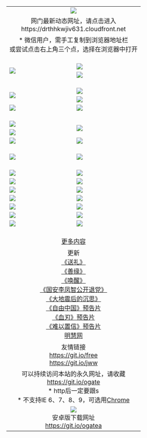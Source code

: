 ﻿<table>
  <tr></tr>
  <tr><td colspan=2 align=center><img src="https://cloud.githubusercontent.com/assets/11880933/13434984/f430fae2-e012-11e5-814f-c2df1e82b247.jpg" /></td></tr>
  <tr><td colspan=2 align=center>网门最新动态网址，请点击进入
<br>https://drthhkwjiv631.cloudfront.net
    </td>
  </tr>
  <tr>
    <td colspan=2 align=center>* 微信用户，需手工复制到浏览器地址栏<br>或尝试点击右上角三个点，选择在浏览器中打开
    <!--br>* IE6打开动态网址须在选项中勾选TLS 1.0--></td>
  </tr>
  <tr height="20">
  <tr>
    <td rowspan=2><a href="https://drthhkwjiv631.cloudfront.net/ogUP.aspx?name=11DKC.mp4&list=11DKC" target="_blank"><img src="https://drthhkwjiv631.cloudfront.net/Up/11DKC1.jpg" /></a></td> 
    <td><div><a href="https://drthhkwjiv631.cloudfront.net/ogUP.aspx?name=LRWS.mp4&list=LRWS" target="_blank"><img src="https://drthhkwjiv631.cloudfront.net/Up/LRWS.jpg" /></a></td>
   </tr>
  <tr>
    <td><a href="https://drthhkwjiv631.cloudfront.net/ogNiceVedio.aspx" target="_blank"><img src="https://drthhkwjiv631.cloudfront.net/Up/11TGKDY.jpg" /></a></td>
  </tr>
  <tr height="20">
  <tr>
    <td rowspan=2><a href="https://drthhkwjiv631.cloudfront.net/ogUP.aspx?name=4EE/DJ.mp4&list=4EEDJ" target="_blank"><img src="https://drthhkwjiv631.cloudfront.net/Up/4EE/DJ_140.jpg"/></a></td>
    <td><a href="https://drthhkwjiv631.cloudfront.net/ogUP.aspx?name=4EE/ZG.mp4&list=4EEZG" target="_blank"><img src="https://drthhkwjiv631.cloudfront.net/Up/4EE/ZG0.jpg"/></a></td>
    <!--td><a href="https://drthhkwjiv631.cloudfront.net/ogUP.aspx?name=4EE/HQ.mp4&list=4EEHQ" target="_blank"><img src="https://drthhkwjiv631.cloudfront.net/Up/4EE/HQ0.jpg"/></a></td-->
  </tr>
  <tr>
    <td><a href="https://drthhkwjiv631.cloudfront.net/ogUP.aspx?name=4EE/QQ.mp4&list=4EEQQ" target="_blank"><img src="https://drthhkwjiv631.cloudfront.net/Up/4EE/QQ0.jpg"/></a></td>
  </tr>
  <tr>
    <td><a href="https://drthhkwjiv631.cloudfront.net/onCO.aspx?ob=600%CA%C2%CE%EF&op=%D4%F6%C9%BE%B8%C4&args=WH1~%23%C0%E0%D0%CD6%D0%C2%CE%C5%7c%23%C0%E0%D0%CD6%C6%C0%C2%DB" target="_blank"><img src="https://drthhkwjiv631.cloudfront.net/Up/0WZ.jpg" /></a></td>
    <td><a href="https://drthhkwjiv631.cloudfront.net/onCO.aspx?ob=600%CA%C2%CE%EF&op=%D4%F6%C9%BE%B8%C4&args=WH1~%23%D3%C3%BB%A7" target="_blank"><img src="https://drthhkwjiv631.cloudfront.net/Up/0WB.jpg" /></a></td>
  </tr>
  <tr height="20">
  <tr>
    <td><a href="https://drthhkwjiv631.cloudfront.net/ogUP.aspx?name=JQR.mp4&count=2" target="_blank"><img src="https://drthhkwjiv631.cloudfront.net/Up/JQR.jpg" /></a></td>   
    <td rowspan=2><a href="https://drthhkwjiv631.cloudfront.net/ogUP.aspx?name=JP.mp4&count=9" target="_blank"><img src="https://drthhkwjiv631.cloudfront.net/Up/JP.jpg" /></td>
  </tr>
  <tr>
    <td><a href="https://drthhkwjiv631.cloudfront.net/ogUP.aspx?name=WH.mp4" target="_blank"><img src="https://drthhkwjiv631.cloudfront.net/Up/WH.jpg" /></a></td>
  </tr>
  <tr>
    <td><a href="https://drthhkwjiv631.cloudfront.net/ogUP.aspx?name=SSZJ.mp4&list=SSZJ" target="_blank"><img src="https://drthhkwjiv631.cloudfront.net/Up/SSZJ.jpg" /></a></td>
    <td><a href="https://drthhkwjiv631.cloudfront.net/ogUP.aspx?name=WLSH.mp4&count=2" target="_blank"><img src="https://drthhkwjiv631.cloudfront.net/Up/WLSH.jpg" /></a</td>
  </tr>
  <tr height="20">
  <tr>
    <td><a href="https://drthhkwjiv631.cloudfront.net/ogUP.aspx?name=ZY.mp4&count=2015|16" target="_blank"><img src="https://drthhkwjiv631.cloudfront.net/Up/ZY.jpg" /></a</td>
    <td><a href="https://drthhkwjiv631.cloudfront.net/ogUP.aspx?name=XTFY.mp4&count=B|2,A|24" target="_blank"><img src="https://drthhkwjiv631.cloudfront.net/Up/XTFY.jpg" /></a></td>
  </tr>
  <tr height="20">
  </tr>
  <!--tr>
    <td><a href="https://drthhkwjiv631.cloudfront.net/ogUP.aspx?name=4EE/GX.mp4&list=4EEGX" target="_blank"><img src="https://drthhkwjiv631.cloudfront.net/Up/4EE/GX0.jpg"/></a></td>
    <td><a href="https://drthhkwjiv631.cloudfront.net/ogUP.aspx?name=4EE/HD.mp4&list=4EEHD" target="_blank"><img src="https://drthhkwjiv631.cloudfront.net/Up/4EE/HD0.jpg"/></a></td>
  </tr>
  <tr>
    <td><a href="https://drthhkwjiv631.cloudfront.net/ogUP.aspx?name=4EE/TX.mp4&list=4EETX" target="_blank"><img src="https://drthhkwjiv631.cloudfront.net/Up/4EE/TX0.jpg"/></a></td>
    <td><a href="https://drthhkwjiv631.cloudfront.net/ogUP.aspx?name=4EE/WZ.mp4&list=4EEWZ" target="_blank"><img src="https://drthhkwjiv631.cloudfront.net/Up/4EE/WZ0.jpg"/></a></td>
  </tr-->
  <tr>
    <td><a href="https://drthhkwjiv631.cloudfront.net/onUP.aspx?name=https://du172fz170yac.cloudfront.net/" target="_blank"><img src="https://drthhkwjiv631.cloudfront.net/Up/0DTW.jpg"/></a></td>
    <td><a href="https://drthhkwjiv631.cloudfront.net/onUP.aspx?name=https://d240ns8up8earz.cloudfront.net/acenter/" target="_blank"><img src="https://drthhkwjiv631.cloudfront.net/Up/0TDW.jpg" /></a></td>
  </tr>
  <tr>
    <td><a href="https://drthhkwjiv631.cloudfront.net/onUP.aspx?name=https://d4508d6vomz2p.cloudfront.net/gb/nsc413.htm" target="_blank"><img src="https://drthhkwjiv631.cloudfront.net/Up/0DJY.jpg" /></a></td>
    <td><a href="https://drthhkwjiv631.cloudfront.net/onUP.aspx?name=https://d4apjbhkuxer1.cloudfront.net/xtr/gb/prog204.html" target="_blank"><img src="https://drthhkwjiv631.cloudfront.net/Up/0XTR.jpg" /></a></td>
  </tr>
  <tr>
    <td><a href="https://drthhkwjiv631.cloudfront.net/onUP.aspx?name=https://d3aj00iefsmfgc.cloudfront.net/" target="_blank"><img src="https://drthhkwjiv631.cloudfront.net/Up/0MHW.jpg" /></a></td>
    <td><a href="https://drthhkwjiv631.cloudfront.net/onUP.aspx?name=https://d20wz7qt14x5d2.cloudfront.net/" target="_blank"><img src="https://drthhkwjiv631.cloudfront.net/Up/0ZJW.jpg" /></a></td>
  </tr>
  <tr>
    <td><a href="https://drthhkwjiv631.cloudfront.net/ogUP.aspx?name=0FG.zip" target="_blank"><img src="https://drthhkwjiv631.cloudfront.net/Up/0FG.jpg" /></a></td>
    <td><a href="https://drthhkwjiv631.cloudfront.net/ogUP.aspx?name=0FGA.apk" target="_blank"><img src="https://drthhkwjiv631.cloudfront.net/Up/0FGA.jpg" /></a></td>
  </tr>
  <tr>
    <td><a href="https://drthhkwjiv631.cloudfront.net/ogUP.aspx?name=0U.zip" target="_blank"><img src="https://drthhkwjiv631.cloudfront.net/Up/0U.jpg" /></a></td>
    <td><a href="https://drthhkwjiv631.cloudfront.net/ogUP.aspx?name=0UA.apk" target="_blank"><img src="https://drthhkwjiv631.cloudfront.net/Up/0UA.jpg" /></a></td>
  </tr>
  <tr>
    <td><a href="https://drthhkwjiv631.cloudfront.net/ogUP.aspx?name=0iPPOTV.zip" target="_blank"><img src="https://drthhkwjiv631.cloudfront.net/Up/0iPPOTV.jpg" /></a></td>
    <td><a href="https://drthhkwjiv631.cloudfront.net/ogUP.aspx?name=0iNTD.apk" target="_blank"><img src="https://drthhkwjiv631.cloudfront.net/Up/0iNTD.jpg" /></a></td>
  </tr>
  <!--tr>
    <td><a href="https://drthhkwjiv631.cloudfront.net/ogNice.aspx" target="_blank"><img src="https://drthhkwjiv631.cloudfront.net/Up/0WCYY.jpg" /></a></td>
    <td><a href="https://drthhkwjiv631.cloudfront.net/onCO.aspx?list=XWPL&mode=m" target="_blank"><img src="https://drthhkwjiv631.cloudfront.net/Up/0WZTT.jpg" /></a></td> 
  </tr-->
  <tr>
    <td><a href="https://drthhkwjiv631.cloudfront.net/ogDY.aspx" target="_blank"><img src="https://drthhkwjiv631.cloudfront.net/Up/0FK.jpg" /></a></td>
    <td><a href="https://drthhkwjiv631.cloudfront.net/ogST.aspx" target="_blank"><img src="https://drthhkwjiv631.cloudfront.net/Up/0ST.jpg" /></a></td> 
  </tr>
  <tr height="20">
  <tr>
    <td colspan=2 align=center><a href="https://drthhkwjiv631.cloudfront.net/ogNice.aspx">更多内容</a>
    </td>
  </tr>
  <tr>
    <td colspan=2 align=center>更新<br>
      <a href="https://drthhkwjiv631.cloudfront.net/ogUP.aspx?name=4ESL.mp4" target="_blank">《送礼》</a><br>
      <a href="https://drthhkwjiv631.cloudfront.net/ogUP.aspx?name=4ESY.mp4" target="_blank">《善缘》</a><br>
      <a href="https://drthhkwjiv631.cloudfront.net/ogUP.aspx?name=4EHX.mp4" target="_blank">《唤醒》</a><br>
      <a href="https://drthhkwjiv631.cloudfront.net/ogUP.aspx?name=4LFZ.mp4" target="_blank">《国安李凤智公开退党》</a><br>
      <a href="https://drthhkwjiv631.cloudfront.net/ogUP.aspx?name=4DDZHDCS.mp4" target="_blank">《大地震后的沉思》</a><br>
      <a href="https://drthhkwjiv631.cloudfront.net/ogUP.aspx?name=11ZYZG0.mp4" target="_blank">《自由中国》预告片</a><br>
      <a href="https://drthhkwjiv631.cloudfront.net/ogUP.aspx?name=11XR.mp4" target="_blank">《血刃》预告片</a><br>
      <a href="https://drthhkwjiv631.cloudfront.net/ogUP.aspx?name=11NYZX.mp4&count=2" target="_blank">《难以置信》预告片</a><br>
      <a href="https://drthhkwjiv631.cloudfront.net/onUP.aspx?name=https://www.minghui.org/" target="_blank">明慧网</a>
    </td>
  </tr>
  <tr>
    <td colspan=2 align=center>友情链接<br>
      <a href="https://git.io/free" target="_blank">https://git.io/free</a><br>
      <a href="https://git.io/jww" target="_blank">https://git.io/jww</a>
    </td>
  </tr>
  <tr>
    <td colspan=2 align=center>可以持续访问本站的永久网址，请收藏<br/><a href="https://git.io/ogate" target="_blank">https://git.io/ogate</a><br/>* http后一定要跟s<br/>* 不支持IE 6、7、8、9，可选用<a href="https://drthhkwjiv631.cloudfront.net/ogUP.aspx?name=0ChromePortable.zip">Chrome</a></td>
  </tr>
  <tr>
    <td colspan=2 align=center><a href="https://drthhkwjiv631.cloudfront.net/ogUP.aspx?name=0oGate.apk" target="_blank"><img src="https://cloud.githubusercontent.com/assets/11880933/13720399/75e143ee-e842-11e5-9f0a-1421f423c80f.jpg" /></a><br>安卓版下载网址<br><a href="https://git.io/ogatea">https://git.io/ogatea</a></td>
  </tr>
  <!--tr>
    <td colspan=2 align=center>可能失效的动态网址
    </td>
  </tr-->
</table>
